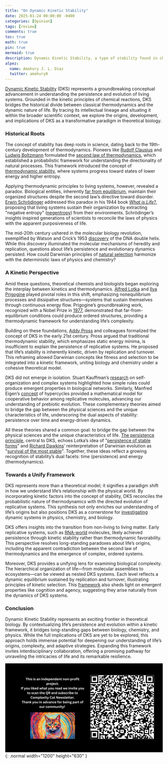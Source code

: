 ```yaml
---
title: "On Dynamic Kinetic Stability"
date: 2025-01-24 00:00:00 -0400
categories: [Opinion]
tags: [review]
comments: true
toc: true 
math: true
pin: true
mermaid: true
description: Dynamic Kinetic Stability, a type of stability found in chemical systems that are not in equilibrium and are constantly fed by energy, has not received sufficient attention in the current literature related to the origin of life. Here I briefly review that concept, pointing out its potential and parallels with other ideas in the knowledge market.
alpez:
  name: Amahury J. L. Diaz
  twitter: amahury0
---
```

[Dynamic Kinetic Stability](https://link.springer.com/referenceworkentry/10.1007/978-3-642-27833-4_5612-1) (DKS) represents a groundbreaking conceptual advancement in understanding the persistence and evolution of living systems. Grounded in the kinetic principles of chemical reactions, DKS bridges the historical divide between classical thermodynamics and the dynamic nature of life. By tracing its intellectual lineage and situating it within the broader scientific context, we explore the origins, development, and implications of DKS as a transformative paradigm in theoretical biology.

### Historical Roots
The concept of stability has deep roots in science, dating back to the 19th-century development of thermodynamics. Pioneers like [Rudolf Clausius](https://en.wikipedia.org/wiki/Rudolf_Clausius) and [Ludwig Boltzmann](https://es.wikipedia.org/wiki/Ludwig_Boltzmann) formulated the [second law of thermodynamics](https://en.wikipedia.org/wiki/Second_law_of_thermodynamics), which established a probabilistic framework for understanding the directionality of natural processes. This framework introduced the concept of [thermodynamic stability](https://www.sciencedirect.com/topics/engineering/thermodynamic-stability), where systems progress toward states of lower energy and higher entropy.

Applying thermodynamic principles to living systems, however, revealed a paradox. Biological entities, inherently [far from equilibrium](https://en.wikipedia.org/wiki/Non-equilibrium_thermodynamics), maintain their organized structures despite the second law’s directive toward disorder. [Erwin Schrödinger](https://en.wikipedia.org/wiki/Erwin_Schr%C3%B6dinger) addressed this paradox in his 1944 book [_What is Life?_](https://en.wikipedia.org/wiki/What_Is_Life%3F), proposing that living systems sustain their organization by extracting "negative entropy" ([negentropy](https://en.wikipedia.org/wiki/Negentropy)) from their environments. Schrödinger’s insights inspired generations of scientists to reconcile the laws of physics with the apparent purposiveness of life.

The mid-20th century ushered in the molecular biology revolution, exemplified by Watson and Crick’s 1953 [discovery](https://www.nature.com/scitable/topicpage/discovery-of-dna-structure-and-function-watson-397/) of the DNA double helix. While this discovery illuminated the molecular mechanisms of heredity and replication, questions about life’s persistence and evolutionary dynamics persisted. How could Darwinian principles of [natural selection](https://en.wikipedia.org/wiki/Natural_selection) harmonize with the deterministic laws of physics and chemistry?

### A Kinetic Perspective
Amid these questions, theoretical chemists and biologists began exploring the interplay between kinetics and thermodynamics. [Alfred Lotka](https://en.wikipedia.org/wiki/Alfred_J._Lotka) and [Ilya Prigogine](https://en.wikipedia.org/wiki/Ilya_Prigogine) played pivotal roles in this shift, emphasizing nonequilibrium processes and dissipative structures—systems that sustain themselves through continuous energy flow. Prigogine’s groundbreaking work, recognized with a Nobel Prize in [1977](https://www.nobelprize.org/prizes/chemistry/1977/prigogine/facts/), demonstrated that far-from-equilibrium conditions could produce ordered structures, providing a thermodynamic framework for understanding life’s complexity.

Building on these foundations, [Addy Pross](https://www.thethirdwayofevolution.com/people/view/addy-pross) and colleagues formalized the concept of DKS in the early 21st century. Pross argued that traditional thermodynamic stability, which emphasizes static energy minima, is insufficient to explain the persistence of replicative systems. He proposed that life’s stability is inherently kinetic, driven by replication and turnover. This reframing allowed Darwinian concepts like fitness and selection to be integrated into a kinetic framework, uniting biology and chemistry under a cohesive theoretical model.

DKS did not emerge in isolation. Stuart Kauffman’s [research](https://en.wikipedia.org/wiki/Autocatalytic_set) on self-organization and complex systems highlighted how simple rules could produce emergent properties in biological networks. Similarly, Manfred Eigen’s [concept](https://en.wikipedia.org/wiki/Hypercycle_(chemistry)) of hypercycles provided a mathematical model for cooperative behavior among replicative molecules, advancing our understanding of prebiotic evolution. These complementary theories aimed to bridge the gap between the physical sciences and the unique characteristics of life, underscoring the dual aspects of stability: persistence over time and energy-driven dynamics.

All these theories shared a common goal: to bridge the gap between the physical sciences and the unique characteristics of life. [The persistence principle](https://sci-hub.ru/10.1039/C5CC06260H), central to DKS, echoes Lotka’s idea of "[persistence of stable forms](https://www.scientificamerican.com/article/evolution-from-the-standpoint-of-physics-i/)" and [Richard Dawkins](https://en.wikipedia.org/wiki/Richard_Dawkins)’ reinterpretation of Darwinian evolution as "[survival of the most stable](https://en.wikipedia.org/wiki/The_Selfish_Gene)". Together, these ideas reflect a growing recognition of stability’s dual facets: time (persistence) and energy (thermodynamics).

### Towards a Unify Framework
DKS represents more than a theoretical model; it signifies a paradigm shift in how we understand life’s relationship with the physical world. By incorporating kinetic factors into the concept of stability, DKS reconciles the probabilistic nature of thermodynamics with the directed evolution of replicative systems. This synthesis not only enriches our understanding of life’s origins but also positions DKS as a cornerstone for [investigating](https://sci-hub.ru/10.1039/C5CC06260H) dynamic systems in physics, chemistry, and biology.

DKS offers insights into the transition from non-living to living matter. Early replicative systems, such as [RNA-world](https://en.wikipedia.org/wiki/RNA_world) molecules, likely achieved persistence through kinetic stability rather than thermodynamic favorability. This perspective resolves long-standing paradoxes about life’s origins, including the apparent contradiction between the second law of thermodynamics and the emergence of complex, ordered systems.

Moreover, DKS provides a unifying lens for examining biological complexity. The hierarchical organization of life—from molecular assemblies to ecosystems—can be viewed as nested DKS systems. Each level reflects a dynamic equilibrium sustained by replication and turnover, illustrating principles of kinetic selection. This [framework](https://www.mdpi.com/2075-1729/12/12/2016) also sheds light on emergent properties like cognition and agency, suggesting they arise naturally from the dynamics of DKS systems.

### Conclusion
Dynamic Kinetic Stability represents an exciting frontier in theoretical biology. By contextualizing life’s persistence and evolution within a kinetic framework, it bridges long-standing gaps between biology, chemistry, and physics. While the full implications of DKS are yet to be explored, this approach holds immense potential for deepening our understanding of life’s origins, complexity, and adaptive strategies. Expanding this framework invites interdisciplinary collaboration, offering a promising pathway for unraveling the intricacies of life and its remarkable resilience.

![Desktop View](/assets/img/fix/complexity-cat-newsletter.png){: .normal width="1200" height="630" }
